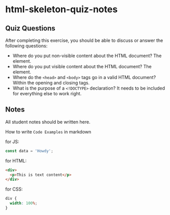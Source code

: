 # html-skeleton-quiz-notes

## Quiz Questions

After completing this exercise, you should be able to discuss or answer the following questions:

- Where do you put non-visible content about the HTML document?
  The <head> element.
- Where do you put visible content about the HTML document?
  The <body> element.
- Where do the `<head>` and `<body>` tags go in a valid HTML document?
  Within the <html> opening and closing tags.
- What is the purpose of a `<!DOCTYPE>` declaration?
  It needs to be included for everything else to work right.

## Notes

All student notes should be written here.

How to write `Code Examples` in markdown

for JS:

```javascript
const data = 'Howdy';
```

for HTML:

```html
<div>
  <p>This is text content</p>
</div>
```

for CSS:

```css
div {
  width: 100%;
}
```
